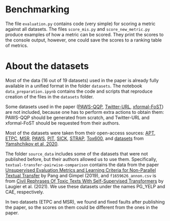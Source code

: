 # Benchmarking

The file `evaluation.py` contains code (very simple) for scoring a metric against all datasets.
The files `score_mis.py` and `score_new_metric.py` produce examples of how a metric can be scored.
They print the scores to the console output, however, one could save the scores to a ranking table of metrics.

# About the datasets

Most of the data (16 out of 19 datasets) used in the paper is already fully available in a unified format
in the folder `datasets`.  The notebook `data_preparation.ipynb` contains the code and scripts
that reproduce creation of the files in the `datasets` folder.

Some datasets used in the paper ([PAWS-QQP](https://github.com/google-research-datasets/paws), 
[Twitter-URL](https://github.com/lanwuwei/Twitter-URL-Corpus), 
[xformal-FoST](https://github.com/Elbria/xformal-FoST-meta))
are not included, because one has to perform extra actions to obtain them: PAWS-QQP should be generated
from scratch, and Twitter-URL and xformal-FoST should be requested from their authors.

Most of the datasets were taken from their open-access sources: 
[APT](https://github.com/Advancing-Machine-Human-Reasoning-Lab/apt),
[ETPC](https://github.com/venelink/ETPC),
[MSR](https://github.com/brmson/dataset-sts/tree/master/data/para/msr),
[PAWS](https://github.com/google-research-datasets/paws),
[PIT](https://github.com/cocoxu/SemEval-PIT2015),
[SICK](https://github.com/brmson/dataset-sts/tree/master/data/sts/sick2014),
[STRAP](https://github.com/martiansideofthemoon/style-transfer-paraphrase),
[Tox600](https://github.com/skoltech-nlp/detox),
and [datasets](https://github.com/VAShibaev/semantic_similarity_metrics) 
from [Yamshchikov et al, 2020](https://arxiv.org/abs/2004.05001).

The folder `source_data` includes some of the datasets that were not published
before, but their authors allowed us to use them. Specifically,  
`textual-transfer-pairwise-comparison` contains the data from the paper 
[Unsupervised Evaluation Metrics and Learning Criteria for Non-Parallel Textual Transfer](https://aclanthology.org/D19-5614/) 
by Pang and Gimpel (2019), and `f1659626_annon.csv` is from 
[Civil Rephrases Of Toxic Texts With Self-Supervised Transformers](https://aclanthology.org/2021.eacl-main.124/)
by Laugier et al. (2021). We use these datasets under the names PG_YELP and CAE, respectively.

In two datasets (ETPC and MSR), we found and fixed faults after publishing
the paper, so the scores on them could be different from the ones in the paper.

